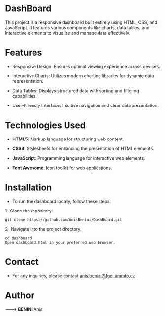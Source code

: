 # DashBoard
This project is a responsive dashboard built entirely using HTML, CSS, and JavaScript. It features various components like charts, data tables, and interactive elements to visualize and manage data effectively.

# Features
- Responsive Design: Ensures optimal viewing experience across devices.

- Interactive Charts: Utilizes modern charting libraries for dynamic data representation.

- Data Tables: Displays structured data with sorting and filtering capabilities.

- User-Friendly Interface: Intuitive navigation and clear data presentation.

# Technologies Used

* **HTML5**: Markup language for structuring web content.

* **CSS3**: Stylesheets for enhancing the presentation of HTML elements.

* **JavaScript**: Programming language for interactive web elements.

* **Font Awesome**: Icon toolkit for web applications.

# Installation

- To run the dashboard locally, follow these steps:

1- Clone the repository:

    
    git clone https://github.com/AnisBenini/DashBoard.git

2- Navigate into the project directory:

    cd dashboard
    Open dashboard.html in your preferred web browser.

# Contact
- For any inquiries, please contact anis.benini@fgei.ummto.dz

# Author
---> **BENINI** Anis
